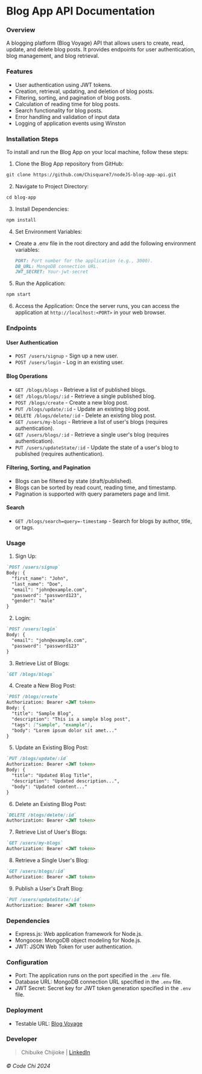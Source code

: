 # Blog App API Documentation
### Overview
A blogging platform (Blog Voyage) API that allows users to create, read, update, and delete blog posts. It provides endpoints for user authentication, blog management, and blog retrieval.
### Features
- User authentication using JWT tokens.
- Creation, retrieval, updating, and deletion of blog posts.
- Filtering, sorting, and pagination of blog posts.
- Calculation of reading time for blog posts.
- Search functionality for blog posts.
- Error handling and validation of input data
- Logging of application events using Winston
### Installation Steps
To install and run the Blog App on your local machine, follow these steps:
1. Clone the Blog App repository from GitHub:
``` markdown
git clone https://github.com/Chisquare7/nodeJS-blog-app-api.git
```
2. Navigate to Project Directory:
``` markdown
cd blog-app
```
3. Install Dependencies:
``` markdown
npm install
```
4. Set Environment Variables:
  - Create a .env file in the root directory and add the following environment variables:
    ``` markdown
    PORT: Port number for the application (e.g., 3000).
    DB_URL: MongoDB connection URL.
    JWT_SECRET: Your-jwt-secret
    ```
5. Run the Application:
``` markdown
npm start
```
6. Access the Application:
Once the server runs, you can access the application at `http://localhost:<PORT>` in your web browser.
### Endpoints
#### User Authentication
- `POST /users/signup` - Sign up a new user.
- `POST /users/login` - Log in an existing user.
#### Blog Operations
- `GET /blogs/blogs` - Retrieve a list of published blogs.
- `GET /blogs/blogs/:id` - Retrieve a single published blog.
- `POST /blogs/create` - Create a new blog post.
- `PUT /blogs/update/:id` - Update an existing blog post.
- `DELETE /blogs/delete/:id` - Delete an existing blog post.
- `GET /users/my-blogs` - Retrieve a list of user's blogs (requires authentication).
- `GET /users/blogs/:id` - Retrieve a single user's blog (requires authentication).
- `PUT /users/updateState/:id` - Update the state of a user's blog to published (requires authentication).
#### Filtering, Sorting, and Pagination
- Blogs can be filtered by state (draft/published).
- Blogs can be sorted by read count, reading time, and timestamp.
- Pagination is supported with query parameters page and limit.
#### Search
- `GET /blogs/search=query=-timestamp` - Search for blogs by author, title, or tags.
### Usage
1. Sign Up:
``` markdown
`POST /users/signup`
Body: {
  "first_name": "John",
  "last_name": "Doe",
  "email": "john@example.com",
  "password": "password123",
  "gender": "male"
}
```
2. Login:
``` markdown
`POST /users/login`
Body: {
  "email": "john@example.com",
  "password": "password123"
}
```
3. Retrieve List of Blogs:
``` markdown
`GET /blogs/blogs`
```
4. Create a New Blog Post:
``` markdown
`POST /blogs/create`
Authorization: Bearer <JWT token>
Body: {
  "title": "Sample Blog",
  "description": "This is a sample blog post",
  "tags": ["sample", "example"],
  "body": "Lorem ipsum dolor sit amet..."
}
```
5. Update an Existing Blog Post:
``` markdown
`PUT /blogs/update/:id`
Authorization: Bearer <JWT token>
Body: {
  "title": "Updated Blog Title",
  "description": "Updated description...",
  "body": "Updated content..."
}
```
6. Delete an Existing Blog Post:
``` markdown
`DELETE /blogs/delete/:id`
Authorization: Bearer <JWT token>
```
7. Retrieve List of User's Blogs:
``` markdown
`GET /users/my-blogs`
Authorization: Bearer <JWT token>
```
8. Retrieve a Single User's Blog:
``` markdown
`GET /users/blogs/:id`
Authorization: Bearer <JWT token>
```
9. Publish a User's Draft Blog:
``` markdown
`PUT /users/updateState/:id`
Authorization: Bearer <JWT token>
```
### Dependencies
- Express.js: Web application framework for Node.js.
- Mongoose: MongoDB object modeling for Node.js.
- JWT: JSON Web Token for user authentication.
### Configuration
- Port: The application runs on the port specified in the `.env` file.
- Database URL: MongoDB connection URL specified in the `.env` file.
- JWT Secret: Secret key for JWT token generation specified in the `.env` file.
### Deployment
  - Testable URL: [Blog Voyage](https://blog-voyage-app.onrender.com/)
### Developer
> Chibuike Chijioke | [LinkedIn](https://www.linkedin.com/in/chibuike-chijioke-47520823a/)
###### © Code Chi 2024
